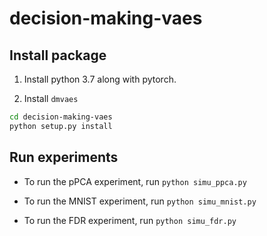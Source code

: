 # decision-making-vaes

## Install package

1. Install python 3.7 along with pytorch.

1. Install `dmvaes`

```bash
cd decision-making-vaes
python setup.py install
```

## Run experiments

- To run the pPCA experiment, run `python simu_ppca.py`

- To run the MNIST experiment, run `python simu_mnist.py`

- To run the FDR experiment, run `python simu_fdr.py`